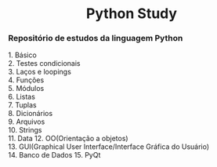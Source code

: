 <h1 align="center">Python Study</h1>
<h3>Repositório de estudos da linguagem Python</h3>
1. Básico<br>
2. Testes condicionais<br>
3. Laços e loopings<br>
4. Funções<br>
5. Módulos<br>
6. Listas<br>
7. Tuplas<br>
8. Dicionários<br>
9. Arquivos<br>
10. Strings<br>
11. Data
12. OO(Orientação a objetos)<br>
13. GUI(Graphical User Interface/Interface Gráfica do Usuário)<br>
14. Banco de Dados
15. PyQt
